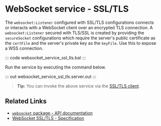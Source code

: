 # WebSocket service - SSL/TLS

The `websocket:Listener` configured with SSL/TLS configurations connects or interacts with a WebSocket client over an encrypted TLS connection. A `websocket:Listener` secured with TLS/SSL is created by providing the `secureSocket` configurations which require the server's public certificate as the `certFile` and the server's private key as the `keyFile`. Use this to expose a WSS connection.

::: code websocket_service_ssl_tls.bal :::

Run the service by executing the command below.

::: out websocket_service_ssl_tls.server.out :::

>**Tip:** You can invoke the above service via the [SSL/TLS client](/learn/by-example/websocket-client-ssl-tls/).

## Related Links
- [`websocket` package - API documentation](https://lib.ballerina.io/ballerina/websocket/latest)
- [WebSocket SSL/TLS - Specification](/spec/websocket/#5-securing-the-websocket-connections)